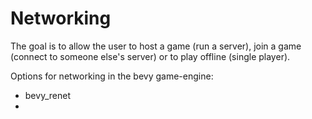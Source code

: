 # Networking

The goal is to allow the user to host a game (run a server), join a game (connect to someone else's server) or to play offline (single player).

Options for networking in the bevy game-engine:
* bevy_renet
* 